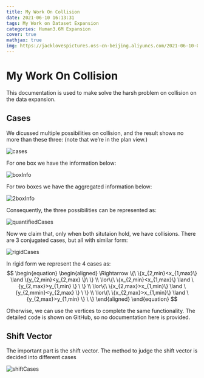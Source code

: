 ```yaml
---
title: My Work On Collision
date: 2021-06-10 16:13:31
tags: My Work on Dataset Expansion
categories: Human3.6M Expansion
cover: true
mathjax: true
img: https://jacklovespictures.oss-cn-beijing.aliyuncs.com/2021-06-10-082705.png
---
```


# My Work On Collision

This documentation is used to make solve the harsh problem on collision on the data expansion.

## Cases

We dicussed multiple possibilities on collision, and the result shows no more than these three: (note that we’re in the plan view.)

![cases](https://jacklovespictures.oss-cn-beijing.aliyuncs.com/2021-06-10-082705.png)

For one box we have the information below:

![boxInfo](https://jacklovespictures.oss-cn-beijing.aliyuncs.com/2021-06-12-040306.png)

For two boxes we have the aggregated information below:

![2boxInfo](https://jacklovespictures.oss-cn-beijing.aliyuncs.com/2021-06-12-040933.png)

Consequently, the three possibilities can be represented as:

![quantifiedCases](https://jacklovespictures.oss-cn-beijing.aliyuncs.com/2021-06-12-042106.png)

Now we claim that, only when both situtaion hold, we have collisions. There are 3 conjugated cases, but all with similar form:

![rigidCases](https://jacklovespictures.oss-cn-beijing.aliyuncs.com/2021-06-12-044416.png)

In rigid form we represent the 4 cases as:
$$
\begin{equation}
\begin{aligned}
\Rightarrow \{\ \{x_{2,min}<x_{1,max}\} \land \{y_{2,min}<y_{2,max} \}\ \} \\
\lor\{\ \{x_{2,min}<x_{1,max}\} \land \{y_{2,max}>y_{1,min} \} \ \} \\
\lor\{\ \{x_{2,max}>x_{1,min}\} \land \{y_{2,mmin}<y_{2,max} \} \ \} \\
\lor\{\ \{x_{2,max}>x_{1,min}\} \land \{y_{2,max}>y_{1,min} \} \ \}
\end{aligned}
\end{equation}
$$



Otherwise, we can use the vertices to complete the same functionality. The detailed code is shown on GitHub, so no documentation here is provided.

## Shift Vector

The important part is the shift vector. The method to judge the shift vector is decided into different cases

![shiftCases](https://jacklovespictures.oss-cn-beijing.aliyuncs.com/2021-06-12-122923.png)

